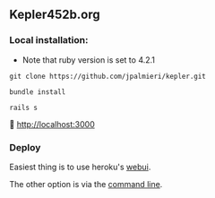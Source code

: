 ## Kepler452b.org

### Local installation:

* Note that ruby version is set to 4.2.1

`git clone https://github.com/jpalmieri/kepler.git`

`bundle install`

`rails s`

🚀 [http://localhost:3000](http://localhost:3000)

### Deploy

Easiest thing is to use heroku's [webui](https://dashboard.heroku.com/apps/nameless-inlet-37967/deploy/github).

The other option is via the [command line](https://devcenter.heroku.com/articles/git#deploying-code).
